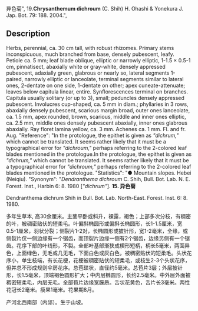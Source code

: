 异色菊",
19.**Chrysanthemum dichroum** (C. Shih) H. Ohashi & Yonekura J. Jap. Bot. 79: 188. 2004.",

## Description
Herbs, perennial, ca. 30 cm tall, with robust rhizomes. Primary stems inconspicuous, much branched from base, densely pubescent, leafy. Petiole ca. 5 mm; leaf blade oblique, elliptic or narrowly elliptic, 1-1.5 × 0.5-1 cm, pinnatisect, abaxially white or gray-white, densely appressed pubescent, adaxially green, glabrous or nearly so, lateral segments 1-paired, narrowly elliptic or lanceolate, terminal segments similar to lateral ones, 2-dentate on one side, 1-dentate on other; apex cuneate-attenuate; leaves below capitula linear, entire. Synflorescences terminal on branches. Capitula usually solitary (or up to 3), small; peduncles densely appressed pubescent. Involucres cup-shaped, ca. 5 mm in diam.; phyllaries in 3 rows, abaxially densely pubescent, scarious margin broad, outer ones lanceolate, ca. 1.5 mm, apex rounded, brown, scarious, middle and inner ones elliptic, ca. 2.5 mm, middle ones densely pubescent abaxially, inner ones glabrous abaxially. Ray floret lamina yellow, ca. 3 mm. Achenes ca. 1 mm. Fl. and fr. Aug.
  "Reference": "In the protologue, the epithet is given as *\"dichrum,\"* which cannot be translated. It seems rather likely that it must be a typographical error for *\"dichroum,\"* perhaps referring to the 2-colored leaf blades mentioned in the protologue.In the protologue, the epithet is given as *\"dichrum,\"* which cannot be translated. It seems rather likely that it must be a typographical error for *\"dichroum,\"* perhaps referring to the 2-colored leaf blades mentioned in the protologue.
  "Statistics": "● Mountain slopes. Hebei (Neiqiu).
  "Synonym": "*Dendranthema dichroum* C. Shih, Bull. Bot. Lab. N. E. Forest. Inst., Harbin 6: 8. 1980 [*\"dichrum\"*].
**15. 异色菊**

Dendranthema dichrum Shih in Bull. Bot. Lab. North-East. Forest. Inst. 6: 8. 1980.

多年生草本, 高30余厘米。主茎平卧或斜升，裸露，褐色；上部多次分枝，有稠密的叶，被稠密贴伏的短柔毛。叶偏斜椭圆形或偏斜长椭圆形，长1-1.5厘米，宽0.5-1厘米，羽状分裂；侧裂片1-2对，长椭圆形或披针形，宽1-2毫米，全缘，或侧裂片仅一侧边缘有一个锯齿，而顶裂片边缘一侧有2个锯齿，边缘另侧有一个锯齿。花序下部的叶线形，不裂。全部叶基部渐狭成楔形短柄，柄长5毫米，两面异色，上面绿色，无毛或几无毛，下面白色或灰白色，被稠密贴伏的短柔毛。头状花序小，单生枝端，有长花梗，花梗被稠密贴伏的短柔毛，或枝生2-3个头状花序，但并总不形成规则伞房花序。总苞碟状，直径约5毫米。总苞片3层；外层披针形，长1.5毫米，顶端褐色圆形扩大；中内层椭圆形，长约2.5毫米。中外层外面被稠密短柔毛，内层无毛。全部苞片边缘宽膜质。舌状花黄色，舌片长3毫米。两性花冠长2毫米。瘦果1毫米。花果期8月。

产河北西南部（内邱）。生于山坡。
